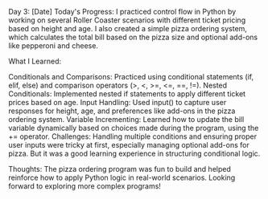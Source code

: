 Day 3: [Date]
Today's Progress:
I practiced control flow in Python by working on several Roller Coaster scenarios with different ticket pricing based on height and age. I also created a simple pizza ordering system, which calculates the total bill based on the pizza size and optional add-ons like pepperoni and cheese.

What I Learned:

Conditionals and Comparisons: Practiced using conditional statements (if, elif, else) and comparison operators (>, <, >=, <=, ==, !=).
Nested Conditionals: Implemented nested if statements to apply different ticket prices based on age.
Input Handling: Used input() to capture user responses for height, age, and preferences like add-ons in the pizza ordering system.
Variable Incrementing: Learned how to update the bill variable dynamically based on choices made during the program, using the += operator.
Challenges:
Handling multiple conditions and ensuring proper user inputs were tricky at first, especially managing optional add-ons for pizza. But it was a good learning experience in structuring conditional logic.

Thoughts:
The pizza ordering program was fun to build and helped reinforce how to apply Python logic in real-world scenarios. Looking forward to exploring more complex programs!
